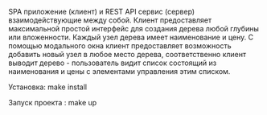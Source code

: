 SPA приложение (клиент) и REST API сервис (сервер)
взаимодействующие между собой. Клиент предоставляет максимальной простой
интерфейс для создания дерева любой глубины или вложенности. Каждый узел
дерева имеет наименование и цену. С помощью модального окна клиент
предоставляет возможность добавить новый узел в любое место дерева,
соответственно клиент выводит дерево - пользователь видит список состоящий из
наименования и цены с элементами управления этим списком.


Установка:
make install

Запуск проекта :
make up 
